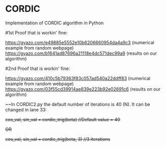 # CORDIC
Implementation of CORDIC algorithm in Python

#1st Proof that is workin' fine:

https://gyazo.com/e49885e5552e10b6206660954da4a9c3 (numerical example from random webpage)
https://gyazo.com/b1641ad87696a21118e4dc571dec99a9 (results on our algorithm)

#2nd Proof that is workin' fine:

https://gyazo.com/410c5b79363f83c057ad540a22ddff83  (numerical example from random webpage)
https://gyazo.com/03f55cd39914ae839e223b92e02691c6  (results on our algorithm)


~~In CORDIC2.py the default number of iterations is 40 (N). It can be changed in lane 33: 

~~cos_val, sin_val = cordic_trig(beta)  //Default value = 40~~

~~OR~~

~~cos_val, sin_val = cordic_trig(beta, 3) //3 iterations~~

